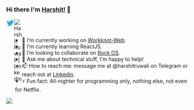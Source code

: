 ### Hi there I'm [Harshit!](https://harshitruwali.github.io) 👋
<a href="https://twitter.com/harshitruwali">
  <img align="left" alt="Harshit Ruwali | Twitter" width="21px" src="https://raw.githubusercontent.com/HarshitRuwali/HarshitRuwali/master/assets/twitter.svg" />
</a>
<a href="https://www.linkedin.com/in/harshitruwali/">
  <img align="left" alt="Harshit Ruwali | Linkedin" width="21px" src="https://img.icons8.com/color/48/000000/linkedin.png"/>
</a>
<br>
<br>

<!--
**HarshitRuwali/HarshitRuwali** is a ✨ _special_ ✨ repository because its `README.md` (this file) appears on your GitHub profile.
 ...
- 🤔 I’m looking for help with ...
- 😄 Pronouns: ... 
Here are some ideas to get you started:
-->
- 🔭 I’m currently working on [Workknot-Web](https://github.com/WorkKnot/Workknot-Web).
- 🌱 I’m currently learning ReactJS.
- 👯 I’m looking to collaborate on [Rock OS](http://github.com/HarshitRuwali/Rock_OS).
- 💬 Ask me about technical stuff, I'm happy to help!
- 📫 How to reach me: message me at @harshitruwali on Telegram or reach out at [Linkedin](http://linkedin.com/in/harshitruwali/).
- ⚡ Fun fact: All-nighter for programming only, nothing else, not even for Netflix.

<img src = "https://github-readme-stats.vercel.app/api?username=HarshitRuwali&&show_icons=true&title_color=fff&icon_color=79ff97&text_color=9f9f9f&bg_color=151515">
